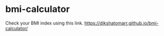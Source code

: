 # bmi-calculator
Check your BMI index using this link.
https://dikshatomarr.github.io/bmi-calculator/

